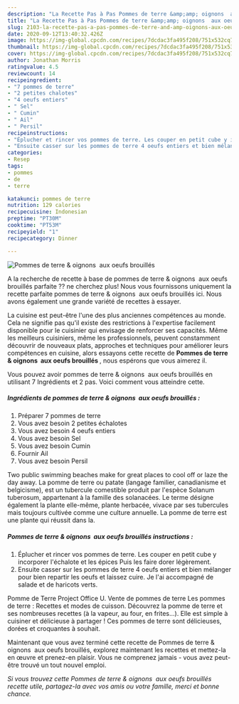 ```yaml
---
description: "La Recette Pas à Pas Pommes de terre &amp;amp; oignons  aux oeufs brouillés"
title: "La Recette Pas à Pas Pommes de terre &amp;amp; oignons  aux oeufs brouillés"
slug: 2103-la-recette-pas-a-pas-pommes-de-terre-and-amp-oignons-aux-oeufs-brouilles
date: 2020-09-12T13:40:32.426Z
image: https://img-global.cpcdn.com/recipes/7dcdac3fa495f208/751x532cq70/pommes-de-terre-oignons-aux-oeufs-brouilles-photo-principale-de-la-recette.jpg
thumbnail: https://img-global.cpcdn.com/recipes/7dcdac3fa495f208/751x532cq70/pommes-de-terre-oignons-aux-oeufs-brouilles-photo-principale-de-la-recette.jpg
cover: https://img-global.cpcdn.com/recipes/7dcdac3fa495f208/751x532cq70/pommes-de-terre-oignons-aux-oeufs-brouilles-photo-principale-de-la-recette.jpg
author: Jonathan Morris
ratingvalue: 4.5
reviewcount: 14
recipeingredient:
- "7 pommes de terre"
- "2 petites chalotes"
- "4 oeufs entiers"
- " Sel"
- " Cumin"
- " Ail"
- " Persil"
recipeinstructions:
- "Éplucher et rincer vos pommes de terre. Les couper en petit cube y incorporer l&#39;échalote et les épices Puis les faire dorer légèrement."
- "Ensuite casser sur les pommes de terre 4 oeufs entiers et bien mélanger pour bien repartir les oeufs et laissez cuire. Je l&#39;ai accompagné de salade et de haricots verts."
categories:
- Resep
tags:
- pommes
- de
- terre

katakunci: pommes de terre 
nutrition: 129 calories
recipecuisine: Indonesian
preptime: "PT30M"
cooktime: "PT53M"
recipeyield: "1"
recipecategory: Dinner

---
```



![Pommes de terre &amp; oignons  aux oeufs brouillés](https://img-global.cpcdn.com/recipes/7dcdac3fa495f208/751x532cq70/pommes-de-terre-oignons-aux-oeufs-brouilles-photo-principale-de-la-recette.jpg)

A la recherche de recette à base de pommes de terre &amp; oignons  aux oeufs brouillés parfaite ?? ne cherchez plus! Nous vous fournissons uniquement la recette parfaite pommes de terre &amp; oignons  aux oeufs brouillés ici. Nous avons également une grande variété de recettes à essayer.

La cuisine est peut-être l'une des plus anciennes compétences au monde. Cela ne signifie pas qu'il existe des restrictions à l'expertise facilement disponible pour le cuisinier qui envisage de renforcer ses capacités. Même les meilleurs cuisiniers, même les professionnels, peuvent constamment découvrir de nouveaux plats, approches et techniques pour améliorer leurs compétences en cuisine, alors essayons cette recette de <strong> Pommes de terre &amp; oignons  aux oeufs brouillés </strong>, nous espérons que vous aimerez il.

<!--inarticleads1-->

Vous pouvez avoir pommes de terre &amp; oignons  aux oeufs brouillés en utilisant 7 Ingrédients et 2 pas. Voici comment vous atteindre cette.

##### Ingrédients de pommes de terre &amp; oignons  aux oeufs brouillés :

1. Préparer 7 pommes de terre
1. Vous avez besoin 2 petites échalotes
1. Vous avez besoin 4 oeufs entiers
1. Vous avez besoin  Sel
1. Vous avez besoin  Cumin
1. Fournir  Ail
1. Vous avez besoin  Persil


Two public swimming beaches make for great places to cool off or laze the day away. La pomme de terre ou patate (langage familier, canadianisme et belgicisme), est un tubercule comestible produit par l&#39;espèce Solanum tuberosum, appartenant à la famille des solanacées. Le terme désigne également la plante elle-même, plante herbacée, vivace par ses tubercules mais toujours cultivée comme une culture annuelle. La pomme de terre est une plante qui réussit dans la. 

<!--inarticleads2-->

##### Pommes de terre &amp; oignons  aux oeufs brouillés instructions :

1. Éplucher et rincer vos pommes de terre. Les couper en petit cube y incorporer l&#39;échalote et les épices Puis les faire dorer légèrement.
1. Ensuite casser sur les pommes de terre 4 oeufs entiers et bien mélanger pour bien repartir les oeufs et laissez cuire. Je l&#39;ai accompagné de salade et de haricots verts.


Pomme de Terre Project Office U. Vente de pommes de terre Les pommes de terre : Recettes et modes de cuisson. Découvrez la pomme de terre et ses nombreuses recettes (à la vapeur, au four, en frites…). Elle est simple à cuisiner et délicieuse à partager ! Ces pommes de terre sont délicieuses, dorées et croquantes à souhait. 

<!--inarticleads1-->

<p>
Maintenant que vous avez terminé cette recette de Pommes de terre &amp; oignons  aux oeufs brouillés, explorez maintenant les recettes et mettez-la en œuvre et prenez-en plaisir. Vous ne comprenez jamais - vous avez peut-être trouvé un tout nouvel emploi.
</p>

<p>
<i>Si vous trouvez cette Pommes de terre &amp; oignons  aux oeufs brouillés recette utile, partagez-la avec vos amis ou votre famille, merci et bonne chance.</i>
</p>
